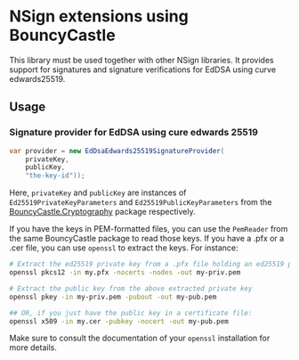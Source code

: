 # NSign extensions using BouncyCastle

This library must be used together with other NSign libraries. It provides support for signatures
and signature verifications for EdDSA using curve edwards25519.

## Usage

### Signature provider for EdDSA using cure edwards 25519

```csharp
var provider = new EdDsaEdwards25519SignatureProvider(
	privateKey,
	publicKey,
	"the-key-id"));
```

Here, `privateKey` and `publicKey` are instances of `Ed25519PrivateKeyParameters` and
`Ed25519PublicKeyParameters` from the [BouncyCastle.Cryptography](https://nuget.org/packages/BouncyCastle.Cryptography)
package respectively.

If you have the keys in PEM-formatted files, you can use the `PemReader` from the same BouncyCastle
package to read those keys. If you have a .pfx or a .cer file, you can use `openssl` to extract the
keys. For instance:

```bash
# Extract the ed25519 private key from a .pfx file holding an ed25519 private key:
openssl pkcs12 -in my.pfx -nocerts -nodes -out my-priv.pem

# Extract the public key from the above extracted private key
openssl pkey -in my-priv.pem -pubout -out my-pub.pem

## OR, if you just have the public key in a certificate file:
openssl x509 -in my.cer -pubkey -nocert -out my-pub.pem
```

Make sure to consult the documentation of your `openssl` installation for more details.